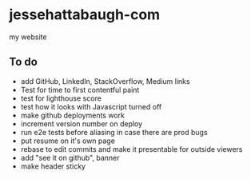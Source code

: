 # jessehattabaugh-com

my website

## To do

-   add GitHub, LinkedIn, StackOverflow, Medium links
-   Test for time to first contentful paint
-   test for lighthouse score
-   test how it looks with Javascript turned off
-   make github deployments work
-   increment version number on deploy
-   run e2e tests before aliasing in case there are prod bugs
-   put resume on it's own page
-   rebase to edit commits and make it presentable for outside viewers
-   add "see it on github", banner
-   make header sticky
